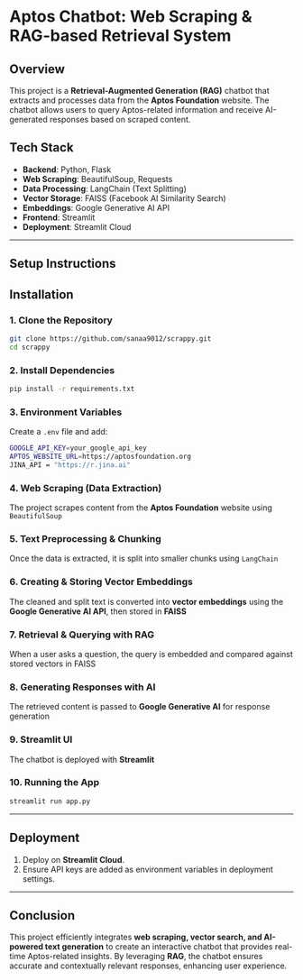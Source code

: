 # Aptos Chatbot: Web Scraping & RAG-based Retrieval System

## Overview
This project is a **Retrieval-Augmented Generation (RAG)** chatbot that extracts and processes data from the **Aptos Foundation** website. The chatbot allows users to query Aptos-related information and receive AI-generated responses based on scraped content.

## **Tech Stack**
- **Backend**: Python, Flask
- **Web Scraping**: BeautifulSoup, Requests
- **Data Processing**: LangChain (Text Splitting)
- **Vector Storage**: FAISS (Facebook AI Similarity Search)
- **Embeddings**: Google Generative AI API
- **Frontend**: Streamlit
- **Deployment**: Streamlit Cloud

---
## **Setup Instructions**

## Installation
### 1. Clone the Repository
```bash
git clone https://github.com/sanaa9012/scrappy.git
cd scrappy
```

### **2. Install Dependencies**
```sh
pip install -r requirements.txt
```

### **3. Environment Variables**
Create a `.env` file and add:
```sh
GOOGLE_API_KEY=your_google_api_key
APTOS_WEBSITE_URL=https://aptosfoundation.org
JINA_API = "https://r.jina.ai"
```

### **4. Web Scraping (Data Extraction)**
The project scrapes content from the **Aptos Foundation** website using `BeautifulSoup`

### **5. Text Preprocessing & Chunking**
Once the data is extracted, it is split into smaller chunks using `LangChain`

### **6. Creating & Storing Vector Embeddings**
The cleaned and split text is converted into **vector embeddings** using the **Google Generative AI API**, then stored in **FAISS**

### **7. Retrieval & Querying with RAG**
When a user asks a question, the query is embedded and compared against stored vectors in FAISS

### **8. Generating Responses with AI**
The retrieved content is passed to **Google Generative AI** for response generation

### **9. Streamlit UI**
The chatbot is deployed with **Streamlit**

### **10. Running the App**
```sh
streamlit run app.py
```

---
## **Deployment**
1. Deploy on **Streamlit Cloud**.
2. Ensure API keys are added as environment variables in deployment settings.

---
## **Conclusion**
This project efficiently integrates **web scraping, vector search, and AI-powered text generation** to create an interactive chatbot that provides real-time Aptos-related insights. By leveraging **RAG**, the chatbot ensures accurate and contextually relevant responses, enhancing user experience.

